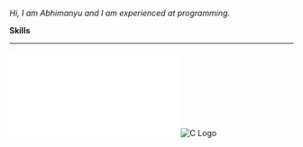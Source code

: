 _Hi, I am Abhimanyu and I am experienced at programming._

**Skills**
__________________________________________________________________________

![Python Logo](png-transparent-python-logo-thumbnail.png.md) ![C Logo]()